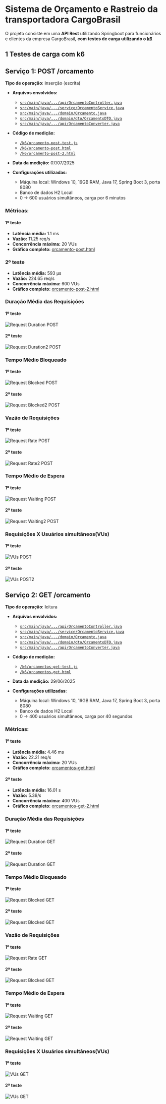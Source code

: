 # Sistema de Orçamento e Rastreio da transportadora CargoBrasil


O projeto consiste em uma **API Rest** utilizando Springboot para funcionários e clientes da empresa CargoBrasil, **com testes de carga utilizando o [k6](https://k6.io/)**


## 1 Testes de carga com k6

## Serviço 1: POST /orcamento
**Tipo de operação:** inserção (escrita)
- **Arquivos envolvidos:**
    - [`src/main/java/.../api/OrcamentoController.java`](https://github.com/fabriciobcv/PI2-CargoBrasil/blob/main/app/src/main/java/com/pi2/cargobrasil/api/OrcamentoController.java)
    - [`src/main/java/.../service/OrcamentoService.java`](https://github.com/fabriciobcv/PI2-CargoBrasil/blob/main/app/src/main/java/com/pi2/cargobrasil/service/OrcamentoService.java)
    - [`src/main/java/.../domain/Orcamento.java`](https://github.com/fabriciobcv/PI2-CargoBrasil/blob/main/app/src/main/java/com/pi2/cargobrasil/domain/Orcamento.java)
    - [`src/main/java/.../domain/dto/OrcamentoDTO.java`](https://github.com/fabriciobcv/PI2-CargoBrasil/blob/main/app/src/main/java/com/pi2/cargobrasil/domain/dto/OrcamentoDTO.java)
    - [`src/main/java/.../api/OrcamentoConverter.java`](https://github.com/fabriciobcv/PI2-CargoBrasil/blob/main/app/src/main/java/com/pi2/cargobrasil/api/OrcamentoConverter.java)

- **Código de medição:**
    - [`/k6/orcamento-post-test.js`](https://github.com/fabriciobcv/PI2-CargoBrasil/blob/main/k6/orcamento-post-test.js)
    - [`/k6/orcamento-post.html`](https://github.com/fabriciobcv/PI2-CargoBrasil/blob/main/k6/orcamento-post.html)
    - [`/k6/orcamento-post-2.html`](https://github.com/fabriciobcv/PI2-CargoBrasil/blob/main/k6/orcamento-post-2.html)
- **Data da medição:** 07/07/2025
- **Configurações utilizadas:**
    - Máquina local: Windows 10, 16GB RAM, Java 17, Spring Boot 3, porta 8080
    - Banco de dados H2 Local
    - 0 → 600 usuários simultâneos, carga por 6 minutos

### Métricas:
#### 1º teste
- **Latência média:** 1.1 ms
- **Vazão:** 11.25 req/s
- **Concorrência máxima:** 20 VUs
- **Gráfico completo:** [orcamento-post.html](https://fabriciobcv.github.io/PI2-CargoBrasil/k6/orcamento-post.html)

### 2º teste
- **Latência média:** 593 µs
- **Vazão:** 224.65 req/s
- **Concorrência máxima:** 600 VUs
- **Gráfico completo:** [orcamento-post-2.html](https://fabriciobcv.github.io/PI2-CargoBrasil/k6/orcamento-post-2.html)


### Duração Média das Requisições
#### 1º teste
![Request Duration POST](k6/images/post/RequestDuration.png)
#### 2º teste
![Request Duration2 POST](k6/images/post/RequestDuration2.png)

### Tempo Médio Bloqueado
#### 1º teste
![Request Blocked POST](k6/images/post/RequestBlocked.png)
#### 2º teste
![Request Blocked2 POST](k6/images/post/RequestBlocked2.png)

### Vazão de Requisições
#### 1º teste
![Request Rate POST](k6/images/post/RequestRate.png)
#### 2º teste
![Request Rate2 POST](k6/images/post/RequestRate2.png)

### Tempo Médio de Espera
#### 1º teste
![Request Waiting POST](k6/images/post/RequestWaiting.png)
#### 2º teste
![Request Waiting2 POST](k6/images/post/RequestWaiting2.png)

### Requisições X Usuários simultâneos(VUs)
#### 1º teste
![VUs POST](k6/images/post/VUs.png)
#### 2º teste
![VUs POST2](k6/images/post/VUs2.png)

## Serviço 2: GET /orcamento
**Tipo de operação:** leitura
- **Arquivos envolvidos:**
  - [`src/main/java/.../api/OrcamentoController.java`](https://github.com/fabriciobcv/PI2-CargoBrasil/blob/main/app/src/main/java/com/pi2/cargobrasil/api/OrcamentoController.java)
  - [`src/main/java/.../service/OrcamentoService.java`](https://github.com/fabriciobcv/PI2-CargoBrasil/blob/main/app/src/main/java/com/pi2/cargobrasil/service/OrcamentoService.java)
  - [`src/main/java/.../domain/Orcamento.java`](https://github.com/fabriciobcv/PI2-CargoBrasil/blob/main/app/src/main/java/com/pi2/cargobrasil/domain/Orcamento.java)
  - [`src/main/java/.../domain/dto/OrcamentoDTO.java`](https://github.com/fabriciobcv/PI2-CargoBrasil/blob/main/app/src/main/java/com/pi2/cargobrasil/domain/dto/OrcamentoDTO.java)
  - [`src/main/java/.../api/OrcamentoConverter.java`](https://github.com/fabriciobcv/PI2-CargoBrasil/blob/main/app/src/main/java/com/pi2/cargobrasil/api/OrcamentoConverter.java)

- **Código de medição:**
  - [`/k6/orcamentos-get-test.js`](https://github.com/fabriciobcv/PI2-CargoBrasil/blob/main/k6/orcamentos-get-test.js)
  - [`/k6/orcamentos-get.html`](https://github.com/fabriciobcv/PI2-CargoBrasil/blob/main/k6/orcamentos-get.html)
- **Data da medição:** 29/06/2025
- **Configurações utilizadas:**
  - Máquina local: Windows 10, 16GB RAM, Java 17, Spring Boot 3, porta 8080
  - Banco de dados H2 Local
  - 0 → 400 usuários simultâneos, carga por 40 segundos

### Métricas:
#### 1º teste
- **Latência média:** 4.46 ms
- **Vazão:** 22.21 req/s
- **Concorrência máxima:** 20 VUs
- **Gráfico completo:** [orcamentos-get.html](https://fabriciobcv.github.io/PI2-CargoBrasil/k6/orcamentos-get.html)
#### 2º teste
- **Latência média:** 16.01 s
- **Vazão:** 5.39/s
- **Concorrência máxima:** 400 VUs
- **Gráfico completo:** [orcamentos-get-2.html](https://fabriciobcv.github.io/PI2-CargoBrasil/k6/orcamentos-get-2.html)

### Duração Média das Requisições
#### 1º teste
![Request Duration GET](k6/images/get/RequestDuration.png)
#### 2º teste
![Request Duration GET](k6/images/get/RequestDuration2.png)

### Tempo Médio Bloqueado
#### 1º teste
![Request Blocked GET](k6/images/get/RequestBlocked.png)
#### 2º teste
![Request Blocked GET](k6/images/get/RequestBlocked2.png)

### Vazão de Requisições
#### 1º teste
![Request Rate GET](k6/images/get/RequestRate.png)
#### 2º teste
![Request Blocked GET](k6/images/get/RequestRate2.png)

### Tempo Médio de Espera
#### 1º teste
![Request Waiting GET](k6/images/get/RequestWaiting.png)
#### 2º teste
![Request Waiting GET](k6/images/get/RequestWaiting2.png)

### Requisições X Usuários simultâneos(VUs)
#### 1º teste
![VUs GET](k6/images/get/VUs.png)
#### 2º teste
![VUs GET](k6/images/get/VUs2.png)